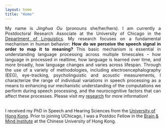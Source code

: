 ```yaml
---
layout: home
title: "Home"
---
```

<p align="justify">
  My name is <i>Jinghua Ou</i> (pronouns she/her/hers). I am currently a Postdoctoral Research Associate at the University of Chicago in the <a href="https://linguistics.uchicago.edu/">Department of Linguistics</a>. My research focuses on a fundamental mechanism in human behavior: <strong>How do we perceive the speech signal in order to map it to meaning?</strong> This basic mechanism is essential in understanding language processing across multiple timescales – how language in processed in realtime, how language is learned over time, and more broadly, how language changes and varies across lifespan. Through the use of a variety of methodologies, including electroencephalography (EEG), eye-tracking, psycholinguistic and acoustic measurements, I characterize the range of individual variations in speech processing as a means to enhancing our mechanistic understanding of the computations we perform during speech processing, and the neurocognitive factors that can affect these processes. Please visit my <a href="https://jhou27.github.io/research">research</a> for more information! <br><br>
  
I received my PhD in Speech and Hearing Sciences from the <a href="https://web.edu.hku.hk/unit/human-communication-development-and-information-sciences/">University of Hong Kong</a>. Prior to joining UChicago, I was a Postdoc Fellow in the <a href="http://bmi.cuhk.edu.hk/">Brain & Mind Institute</a> at the Chinese University of Hong Kong. </p>

